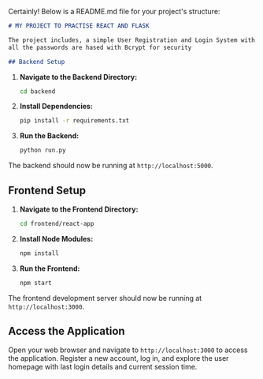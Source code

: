 Certainly! Below is a README.md file for your project's structure:

```markdown
# MY PROJECT TO PRACTISE REACT AND FLASK

The project includes, a simple User Registration and Login System with a backend built using Flask and a frontend powered by React.
all the passwords are hased with Bcrypt for security

## Backend Setup

   ```
1. **Navigate to the Backend Directory:**
   ```bash
   cd backend
   ```

2. **Install Dependencies:**
   ```bash
   pip install -r requirements.txt
   ```

3. **Run the Backend:**
   ```bash
   python run.py
   ```

The backend should now be running at `http://localhost:5000`.

## Frontend Setup

1. **Navigate to the Frontend Directory:**
   ```bash
   cd frontend/react-app
   ```

2. **Install Node Modules:**
   ```bash
   npm install
   ```

3. **Run the Frontend:**
   ```bash
   npm start
   ```

The frontend development server should now be running at `http://localhost:3000`.

## Access the Application

Open your web browser and navigate to `http://localhost:3000` to access the application. Register a new account, log in, and explore the user homepage with last login details and current session time.

```
